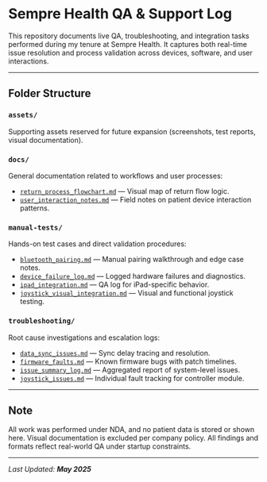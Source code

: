# Sempre Health QA & Support Log

This repository documents live QA, troubleshooting, and integration tasks performed during my tenure at Sempre Health. It captures both real-time issue resolution and process validation across devices, software, and user interactions.

---

## Folder Structure

### `assets/`
Supporting assets reserved for future expansion (screenshots, test reports, visual documentation).

### `docs/`
General documentation related to workflows and user processes:
- [`return_process_flowchart.md`](https://github.com/tnauckunas/sempre-health-qa-support-log/blob/d3957f826b5ad5886178ec607f6f19cef9737b5c/docs/return_process_flowchart.md) — Visual map of return flow logic.
- [`user_interaction_notes.md`](https://github.com/tnauckunas/sempre-health-qa-support-log/blob/97fd6ed3dfbb16bfbfc7298a9fde0104372b9a2c/docs/user_interaction_notes.md) — Field notes on patient device interaction patterns.

### `manual-tests/`
Hands-on test cases and direct validation procedures:
- [`bluetooth_pairing.md`](https://github.com/tnauckunas/sempre-health-qa-support-log/blob/a625a0f8dbe4bce5e425607a97ceb9f48b34c70c/manual-tests/bluetooth_pairing.md) — Manual pairing walkthrough and edge case notes.
- [`device_failure_log.md`](https://github.com/tnauckunas/sempre-health-qa-support-log/blob/a625a0f8dbe4bce5e425607a97ceb9f48b34c70c/manual-tests/device_failure_log.md) — Logged hardware failures and diagnostics.
- [`ipad_integration.md`](https://github.com/tnauckunas/sempre-health-qa-support-log/blob/a625a0f8dbe4bce5e425607a97ceb9f48b34c70c/manual-tests/ipad_integration.md) — QA log for iPad-specific behavior.
- [`joystick_visual_integration.md`](https://github.com/tnauckunas/sempre-health-qa-support-log/blob/a625a0f8dbe4bce5e425607a97ceb9f48b34c70c/manual-tests/joystick_visual_integration.md) — Visual and functional joystick testing.

### `troubleshooting/`
Root cause investigations and escalation logs:
- [`data_sync_issues.md`](https://github.com/tnauckunas/sempre-health-qa-support-log/blob/a625a0f8dbe4bce5e425607a97ceb9f48b34c70c/troubleshooting/data_sync_issues.md) — Sync delay tracing and resolution.
- [`firmware_faults.md`](https://github.com/tnauckunas/sempre-health-qa-support-log/blob/a625a0f8dbe4bce5e425607a97ceb9f48b34c70c/troubleshooting/firmware_faults.md) — Known firmware bugs with patch timelines.
- [`issue_summary_log.md`](https://github.com/tnauckunas/sempre-health-qa-support-log/blob/a625a0f8dbe4bce5e425607a97ceb9f48b34c70c/troubleshooting/issue_summary_log.md) — Aggregated report of system-level issues.
- [`joystick_issues.md`]([https://github.com/tnauckunas/sempre-health-qa-support-log/blob/a625a0f8dbe4bce5e425607a97ceb9f48b34c70c/troubleshooting/joystick_issues.md](https://github.com/tnauckunas/sempre-health-qa-support-log/blob/c5fa89c631c93560b4cecdcc6594a63bf157eb52/troubleshooting/joystick_issues.md)) — Individual fault tracking for controller module.

---

## Note

All work was performed under NDA, and no patient data is stored or shown here. Visual documentation is excluded per company policy. All findings and formats reflect real-world QA under startup constraints.

---

_Last Updated: **May 2025**_
